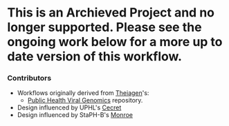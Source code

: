 # This is an Archieved Project and no longer supported. Please see the ongoing work below for a more up to date version of this workflow.

### Contributors
* Workflows originally derived from [Theiagen](http://www.theiagen.com/)'s:
  * [Public Health Viral Genomics](https://github.com/theiagen/public_health_viral_genomics) repository.
* Design influenced by UPHL's [Cecret](https://github.com/UPHL-BioNGS/Cecret)
* Design influenced by StaPH-B's [Monroe](https://staph-b.github.io/staphb_toolkit/workflow_docs/monroe/)
